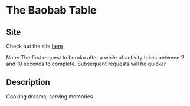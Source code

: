 # The Baobab Table

## Site

Check out the site [here](https://baobabtable.herokuapp.com/)

Note: The first request to heroku after a while of activity takes between 2 and 10 seconds to complete.  Subsequent requests will be quicker

## Description

Cooking dreams; serving memories

